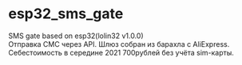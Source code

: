# esp32_sms_gate
SMS gate based on esp32(lolin32  v1.0.0)  
Отправка СМС через API. Шлюз собран из барахла с AliExpress. Себестоимость в середине 2021 700рублей без учёта sim-карты.
